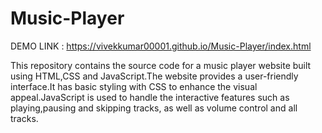 # Music-Player


DEMO LINK : https://vivekkumar00001.github.io/Music-Player/index.html


This repository contains the source code for a music player website built using HTML,CSS and JavaScript.The website provides a user-friendly interface.It has basic styling with CSS to enhance the visual appeal.JavaScript is used to handle the interactive features such as playing,pausing and skipping tracks, as well as volume control and all tracks.
